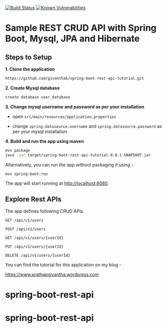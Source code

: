 [![Build Status](https://travis-ci.com/givanthak/spring-boot-rest-api-tutorial.svg?branch=master)](https://travis-ci.com/givanthak/spring-boot-rest-api-tutorial)
[![Known Vulnerabilities](https://snyk.io/test/github/givanthak/spring-boot-rest-api-tutorial/badge.svg)](https://snyk.io/test/github/givanthak/spring-boot-rest-api-tutorial)



# Sample REST CRUD API with Spring Boot, Mysql, JPA and Hibernate 

## Steps to Setup

**1. Clone the application**

```bash
https://github.com/givanthak/spring-boot-rest-api-tutorial.git
```

**2. Create Mysql database**
```bash
create database user_database
```

**3. Change mysql username and password as per your installation**

+ open `src/main/resources/application.properties`

+ change `spring.datasource.username` and `spring.datasource.password` as per your mysql installation

**4. Build and run the app using maven**

```bash
mvn package
java -jar target/spring-boot-rest-api-tutorial-0.0.1-SNAPSHOT.jar

```

Alternatively, you can run the app without packaging it using -

```bash
mvn spring-boot:run
```

The app will start running at <http://localhost:8080>.

## Explore Rest APIs

The app defines following CRUD APIs.

    GET /api/v1/users
    
    POST /api/v1/users
    
    GET /api/v1/users/{userId}
    
    PUT /api/v1/users/{userId}
    
    DELETE /api/v1/users/{userId}

You can find the tutorial for this application on my blog -

<https://www.prathapgivantha.wordpress.com>
# spring-boot-rest-api
# spring-boot-rest-api

